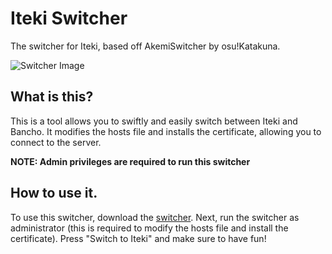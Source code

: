 # Iteki Switcher
The switcher for Iteki, based off AkemiSwitcher by osu!Katakuna.

![Switcher Image](https://i.imgur.com/Lsq1Bkv.png)

## What is this?
This is a tool allows you to swiftly and easily switch between Iteki and Bancho. It modifies the hosts file and installs the certificate, allowing you to connect to the server.

**NOTE: Admin privileges are required to run this switcher**

## How to use it.
To use this switcher, download the [switcher](http://switcher.iteki.pw/download).
Next, run the switcher as administrator (this is required to modify the hosts file and install the certificate).
Press "Switch to Iteki" and make sure to have fun!
